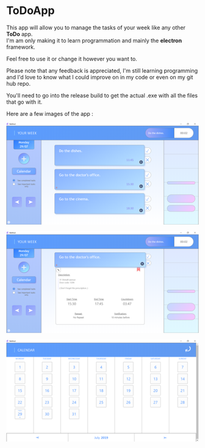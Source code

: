 # ToDoApp

This app will allow you to manage the tasks of your week like any other **ToDo** app.  
I'm am only making it to learn programmation and mainly the **electron** framework.

Feel free to use it or change it however you want to.

Please note that any feedback is appreciated, I'm still learning programming   
and I'd love to know what I could improve on in my code or even on my git hub repo.

You'll need to go into the release build to get the actual .exe with all the files that go with it.

Here are a few images of the app :  
  
![Task Cards](https://raw.githubusercontent.com/Hugo-AOYAGI/ToDoApp/master/assets/readme-img-1.PNG)  
  
![Task Page](https://raw.githubusercontent.com/Hugo-AOYAGI/ToDoApp/master/assets/readme-img-2.PNG)  
  
![Calendar](https://raw.githubusercontent.com/Hugo-AOYAGI/ToDoApp/master/assets/readme-img-3.PNG)  


